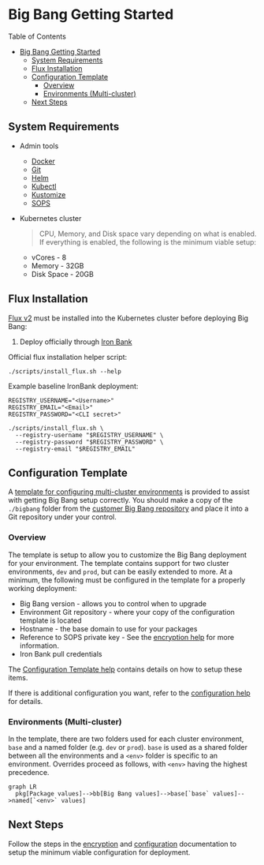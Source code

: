 # Big Bang Getting Started

Table of Contents

- [Big Bang Getting Started](#big-bang-getting-started)
  - [System Requirements](#system-requirements)
  - [Flux Installation](#flux-installation)
  - [Configuration Template](#configuration-template)
    - [Overview](#overview)
    - [Environments (Multi-cluster)](#environments-multi-cluster)
  - [Next Steps](#next-steps)

## System Requirements

- Admin tools
  - [Docker](https://docs.docker.com/engine/install/)
  - [Git](https://git-scm.com/download/)
  - [Helm](https://helm.sh/docs/intro/install/)
  - [Kubectl](https://kubernetes.io/docs/tasks/tools/install-kubectl/)
  - [Kustomize](https://kubectl.docs.kubernetes.io/installation/kustomize/)
  - [SOPS](https://github.com/mozilla/sops/releases)

- Kubernetes cluster
  > CPU, Memory, and Disk space vary depending on what is enabled.  If everything is enabled, the following is the minimum viable setup:
  - vCores - 8
  - Memory - 32GB
  - Disk Space - 20GB

## Flux Installation

[Flux v2](https://toolkit.fluxcd.io/) must be installed into the Kubernetes cluster before deploying Big Bang:

1. Deploy officially through [Iron Bank](https://registry1.dso.mil)

Official flux installation helper script:

```Shell
./scripts/install_flux.sh --help
```

Example baseline IronBank deployment:

```Shell
REGISTRY_USERNAME="<Username>"
REGISTRY_EMAIL="<Email>"
REGISTRY_PASSWORD="<CLI secret>"

./scripts/install_flux.sh \
  --registry-username "$REGISTRY_USERNAME" \
  --registry-password "$REGISTRY_PASSWORD" \
  --registry-email "$REGISTRY_EMAIL"
```

## Configuration Template

A [template for configuring multi-cluster environments](https://repo1.dso.mil/platform-one/big-bang/customers/template/) is provided to assist with getting Big Bang setup correctly.  You should make a copy of the `./bigbang` folder from the [customer Big Bang repository](https://repo1.dso.mil/platform-one/big-bang/customers/template) and place it into a Git repository under your control.

### Overview

The template is setup to allow you to customize the Big Bang deployment for your environment.  The template contains support for two cluster environments, `dev` and `prod`, but can be easily extended to more.  At a minimum, the following must be configured in the template for a properly working deployment:

- Big Bang version - allows you to control when to upgrade
- Environment Git repository - where your copy of the configuration template is located
- Hostname - the base domain to use for your packages
- Reference to SOPS private key - See the [encryption help](3_encryption.md) for more information.
- Iron Bank pull credentials

The [Configuration Template help](https://repo1.dso.mil/platform-one/big-bang/customers/template/-/blob/main/README.md) contains details on how to setup these items.

If there is additional configuration you want, refer to the [configuration help](4_configuration.md) for details.

### Environments (Multi-cluster)

In the template, there are two folders used for each cluster environment, `base` and a named folder (e.g. `dev` or `prod`).  `base` is used as a shared folder between all the environments and a `<env>` folder is specific to an environment.  Overrides proceed as follows, with `<env>` having the highest precedence.

```mermaid
graph LR
  pkg[Package values]-->bb[Big Bang values]-->base[`base` values]-->named[`<env>` values]
```

## Next Steps

Follow the steps in the [encryption](3_encryption.md) and [configuration](4_configuration.md) documentation to setup the minimum viable configuration for deployment.
